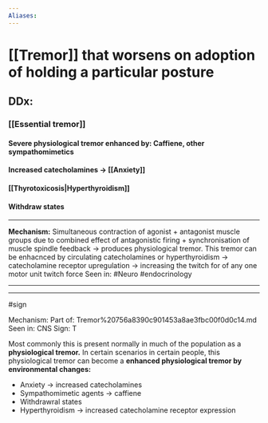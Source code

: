 ```yaml
---
Aliases:
---
```

# [[Tremor]] that worsens on adoption of holding a particular posture
## DDx:
### [[Essential tremor]]
#### Severe physiological tremor enhanced by: Caffiene, other sympathomimetics
#### Increased catecholamines -> [[Anxiety]]
#### [[Thyrotoxicosis|Hyperthyroidism]]
#### Withdraw states 

---
**Mechanism:** Simultaneous contraction of agonist + antagonist muscle groups due to combined effect of antagonistic firing + synchronisation of muscle spindle feedback → produces physiological tremor. This tremor can be enhacnced by circulating catecholamines or hyperthyroidism → catecholamine receptor upregulation → increasing the twitch for of any one motor unit twitch force
Seen in: #Neuro #endocrinology 

---


---
#sign 


Mechanism: 
Part of: Tremor%20756a8390c901453a8ae3fbc00f0d0c14.md
Seen in: CNS
Sign: T

Most commonly this is present normally in much of the population as a **physiological tremor.** In certain scenarios in certain people, this physiological tremor can become a **enhanced physiological tremor by environmental changes:**

- Anxiety → increased catecholamines
- Sympathomimetic agents → caffiene
- Withdrawral states
- Hyperthyroidism → increased catecholamine receptor expression

